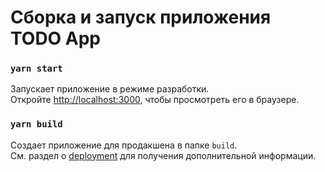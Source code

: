 # Сборка и запуск приложения TODO App

### `yarn start`

Запускает приложение в режиме разработки.<br />
Откройте [http://localhost:3000](http://localhost:3000), чтобы просмотреть его в браузере.

### `yarn build`

Создает приложение для продакшена в папке `build`.<br />
См. раздел о [deployment](https://facebook.github.io/create-react-app/docs/deployment) для получения дополнительной информации.